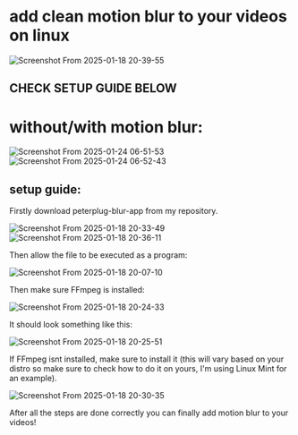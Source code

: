 # add clean motion blur to your videos on linux 

![Screenshot From 2025-01-18 20-39-55](https://github.com/user-attachments/assets/74858589-d0c4-49fc-bd77-bbb826925b9a)

## CHECK SETUP GUIDE BELOW

# without/with motion blur:

![Screenshot From 2025-01-24 06-51-53](https://github.com/user-attachments/assets/70d8bd1c-fe44-47f7-9130-8ec2f5169e28)![Screenshot From 2025-01-24 06-52-43](https://github.com/user-attachments/assets/9f646f8d-ec9e-4c5b-838f-1ca892ea3b18)



## setup guide:

Firstly download peterplug-blur-app from my repository.

![Screenshot From 2025-01-18 20-33-49](https://github.com/user-attachments/assets/4556569e-1861-4751-9e60-dacaea95b8a9)
![Screenshot From 2025-01-18 20-36-11](https://github.com/user-attachments/assets/b109af3c-8138-48e8-8afd-9ced454287f7)



Then allow the file to be executed as a program:

![Screenshot From 2025-01-18 20-07-10](https://github.com/user-attachments/assets/7de3b7e0-3f4f-47e5-8941-7785709b367c)



Then make sure FFmpeg is installed:

![Screenshot From 2025-01-18 20-24-33](https://github.com/user-attachments/assets/a266d905-2bea-4ab7-a87b-d58bd6d03483)



It should look something like this:

![Screenshot From 2025-01-18 20-25-51](https://github.com/user-attachments/assets/51167e4b-7b93-4500-a399-949640a43676)



If FFmpeg isnt installed, make sure to install it (this will vary based on your distro so make sure to check how to do it on yours, I'm using Linux Mint for an example).

![Screenshot From 2025-01-18 20-30-35](https://github.com/user-attachments/assets/9868f2d1-d490-4e41-bc1f-783413766d94)

After all the steps are done correctly you can finally add motion blur to your videos!
